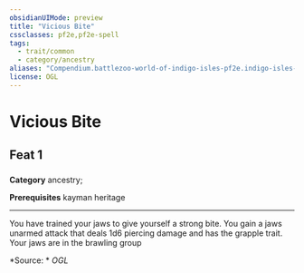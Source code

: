 ```yaml
---
obsidianUIMode: preview
title: "Vicious Bite"
cssclasses: pf2e,pf2e-spell
tags:
  - trait/common
  - category/ancestry
aliases: "Compendium.battlezoo-world-of-indigo-isles-pf2e.indigo-isles-feats.Item.mnkPf8EauklqXCxM"
license: OGL
---
```

# Vicious Bite
## Feat 1
### 

**Category** ancestry; 



**Prerequisites** kayman heritage
* * *
You have trained your jaws to give yourself a strong bite. You gain a jaws unarmed attack that deals 1d6 piercing damage and has the grapple trait. Your jaws are in the brawling group

*Source: *
*OGL*